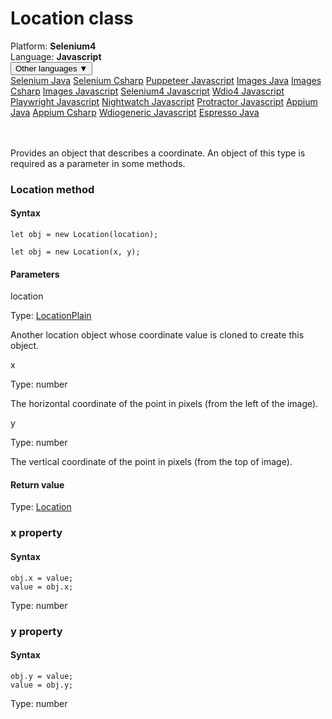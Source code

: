 # Location class
<div class='platform-bar-container-div'><div class='platform-bar-div'>Platform:  <b> Selenium4</b>
</div><div class='platform-bar-div'>Language: <b>Javascript</b></div><div class='dropdown-button-container-div'><button class='sdk-language-dropdown-button'>Other languages ▼</button><div class='dropdown-content'>
<a href='../../selenium/java/location'>Selenium Java</a>
<a href='../../selenium/csharp/location'>Selenium Csharp</a>
<a href='../../puppeteer/javascript/location'>Puppeteer Javascript</a>
<a href='../../images/java/location'>Images Java</a>
<a href='../../images/csharp/location'>Images Csharp</a>
<a href='../../images/javascript/location'>Images Javascript</a>
<a href='../../selenium4/javascript/location'>Selenium4 Javascript</a>
<a href='../../wdio4/javascript/location'>Wdio4 Javascript</a>
<a href='../../playwright/javascript/location'>Playwright Javascript</a>
<a href='../../nightwatch/javascript/location'>Nightwatch Javascript</a>
<a href='../../protractor/javascript/location'>Protractor Javascript</a>
<a href='../../appium/java/location'>Appium Java</a>
<a href='../../appium/csharp/location'>Appium Csharp</a>
<a href='../../wdiogeneric/javascript/location'>Wdiogeneric Javascript</a>
<a href='../../espresso/java/location'>Espresso Java</a>
</div></div><br /><br /></div>




Provides an object that describes a coordinate. An object of this type is required as a parameter in some methods.



### Location method
#### Syntax


    let obj = new Location(location);
    
    let obj = new Location(x, y);
    

#### Parameters

location

Type: [LocationPlain](./locationplain)

Another location object whose coordinate value is cloned to create this object.

x

Type: number

The horizontal coordinate of the point in pixels (from the left of the image).

y

Type: number

The vertical coordinate of the point in pixels (from the top of image).

#### Return value

Type:  [Location](./location)


### x property
#### Syntax


    obj.x = value;
    value = obj.x;
    

Type: number

### y property
#### Syntax


    obj.y = value;
    value = obj.y;
    

Type: number
